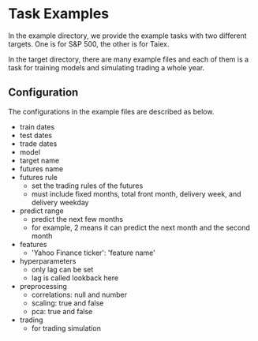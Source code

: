 # Task Examples
In the example directory, we provide the example tasks with two different targets. One is for S&P 500, the other is for Taiex.

In the target directory, there are many example files and each of them is a task for training models and simulating trading a whole year.

## Configuration
The configurations in the example files are described as below.
* train dates
* test dates
* trade dates
* model
* target name
* futures name
* futures rule
  * set the trading rules of the futures
  * must include fixed months, total front month, delivery week, and delivery weekday
* predict range
  * predict the next few months
  * for example, 2 means it can predict the next month and the second month
* features
  * 'Yahoo Finance ticker': 'feature name'
* hyperparameters
  * only lag can be set
  * lag is called lookback here
* preprocessing
  * correlations: null and number
  * scaling: true and false
  * pca: true and false
* trading
  * for trading simulation
